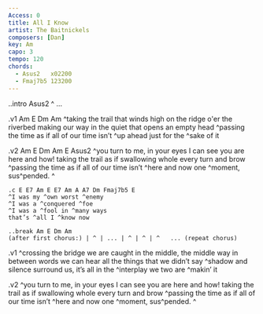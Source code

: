 ```yaml
---
Access: 0
title: All I Know
artist: The Baitnickels
composers: [Dan]
key: Am
capo: 3
tempo: 120
chords:
  - Asus2   x02200
  - Fmaj7b5 123200
---
```

..intro Asus2
^ ...

.v1 Am E Dm Am
^taking the trail that winds high on the ridge o'er the riverbed
making our way in the quiet that opens an empty head
^passing the time as if all of our time isn’t ^up ahead
just for the ^sake of it

.v2 Am E Dm Am E Asus2
^you turn to me, in your eyes I can see you are here and how!
taking the trail as if swallowing whole every turn and brow
^passing the time as if all of our time isn’t ^here and now
one ^moment, sus^pended.  ^

	.c E E7 Am E E7 Am A A7 Dm Fmaj7b5 E
	^I was my ^own worst ^enemy
	^I was a ^conquered ^foe
	^I was a ^fool in ^many ways
	that’s ^all I ^know now

	..break Am E Dm Am
	(after first chorus:) | ^ | ... | ^ | ^ | ^   ... (repeat chorus) 

.v1
^crossing the bridge we are caught in the middle, the middle way
in between words we can hear all the things that we didn’t say
^shadow and silence surround us, it’s all in the ^interplay 
we two are ^makin’ it

.v2
^you turn to me, in your eyes I can see you are here and how!
taking the trail as if swallowing whole every turn and brow
^passing the time as if all of our time isn’t ^here and now
one ^moment, sus^pended.  ^
